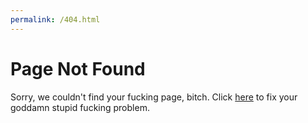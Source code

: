 ```yaml
---
permalink: /404.html
---
```

# Page Not Found
Sorry, we couldn't find your fucking page, bitch. Click [here](README.md) to fix your goddamn stupid fucking problem.